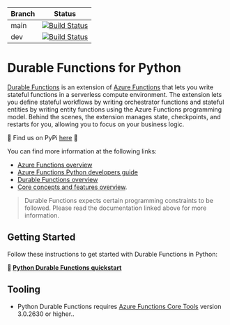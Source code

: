 |Branch|Status|
|---|---|
|main|[![Build Status](https://azfunc.visualstudio.com/Azure%20Functions/_apis/build/status/Azure.azure-functions-durable-python?branchName=main)](https://azfunc.visualstudio.com/Azure%20Functions/_build/latest?definitionId=58&branchName=main)|
|dev|[![Build Status](https://azfunc.visualstudio.com/Azure%20Functions/_apis/build/status/Azure.azure-functions-durable-python?branchName=dev)](https://azfunc.visualstudio.com/Azure%20Functions/_build/latest?definitionId=58&branchName=dev)|

# Durable Functions for Python

 [Durable Functions](https://docs.microsoft.com/en-us/azure/azure-functions/durable/durable-functions-overview) is an extension of [Azure Functions](https://docs.microsoft.com/en-us/azure/azure-functions/functions-overview) that lets you write stateful functions in a serverless compute environment. The extension lets you define stateful workflows by writing orchestrator functions and stateful entities by writing entity functions using the Azure Functions programming model. Behind the scenes, the extension manages state, checkpoints, and restarts for you, allowing you to focus on your business logic.

 🐍  Find us on PyPi [here](https://pypi.org/project/azure-functions-durable/) 🐍   


You can find more information at the following links:

* [Azure Functions overview](https://docs.microsoft.com/en-us/azure/azure-functions/functions-overview)
* [Azure Functions Python developers guide](https://docs.microsoft.com/en-us/azure/azure-functions/functions-reference-python)
* [Durable Functions overview](https://docs.microsoft.com/en-us/azure/azure-functions/durable/durable-functions-overview?tabs=python)
* [Core concepts and features overview](https://docs.microsoft.com/en-us/azure/azure-functions/durable/durable-functions-types-features-overview).

> Durable Functions expects certain programming constraints to be followed. Please read the documentation linked above for more information.

## Getting Started

Follow these instructions to get started with Durable Functions in Python:

**🚀 [Python Durable Functions quickstart](https://docs.microsoft.com/azure/azure-functions/durable/quickstart-python-vscode)**

## Tooling

* Python Durable Functions requires [Azure Functions Core Tools](https://docs.microsoft.com/en-us/azure/azure-functions/functions-run-local) version 3.0.2630 or higher..
